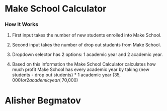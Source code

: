 # Make School Calculator

### How It Works

1. First input takes the number of new students enrolled into Make School.

2. Second input takes the number of drop out students from Make School.

3. Dropdown selector has 2 options: 1 academic year and 2 academic year.

4. Based on this information the Make School Calculator calculates how much profit Make School has every academic year by taking (new students - drop out students) * 1 academic year ($35,000) or 2 academic year ($ 70,000)

# Alisher Begmatov
